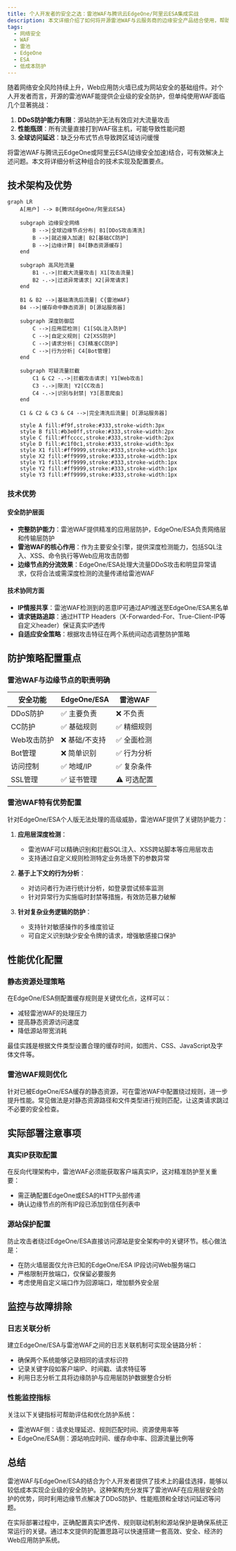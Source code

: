 ```yaml
---
title: 个人开发者的安全之选：雷池WAF与腾讯云EdgeOne/阿里云ESA集成实战
description: 本文详细介绍了如何将开源雷池WAF与云服务商的边缘安全产品结合使用，帮助个人开发者以低成本实现企业级Web安全防护
tags:
  - 网络安全
  - WAF
  - 雷池
  - EdgeOne
  - ESA
  - 低成本防护
---
```

随着网络安全风险持续上升，Web应用防火墙已成为网站安全的基础组件。对个人开发者而言，开源的雷池WAF能提供企业级的安全防护，但单纯使用WAF面临几个显著挑战：

1. **DDoS防护能力有限**：源站防护无法有效应对大流量攻击
2. **性能瓶颈**：所有流量直接打到WAF宿主机，可能导致性能问题
3. **全球访问延迟**：缺乏分布式节点导致跨区域访问缓慢

将雷池WAF与腾讯云EdgeOne或阿里云ESA(边缘安全加速)结合，可有效解决上述问题。本文将详细分析这种组合的技术实现及配置要点。

## 技术架构及优势

```mermaid
graph LR
    A[用户] --> B{腾讯EdgeOne/阿里云ESA}
    
    subgraph 边缘安全网络
        B -->|全球边缘节点分布| B1[DDoS攻击清洗]
        B -->|就近接入加速| B2[基础CC防护]
        B -->|边缘计算| B4[静态资源缓存]
    end
    
    subgraph 高风险流量
        B1 -.->|拦截大流量攻击| X1[攻击流量]
        B2 -.->|过滤异常请求| X2[异常请求]
    end
    
    B1 & B2 -->|基础清洗后流量| C{雷池WAF}
    B4 -->|缓存命中静态资源| D[源站服务器]
    
    subgraph 深度防御层
        C -->|应用层检测| C1[SQL注入防护]
        C -->|自定义规则| C2[XSS防护]
        C -->|请求分析| C3[精准CC防护]
        C -->|行为分析| C4[Bot管理]
    end
    
    subgraph 可疑流量拦截
        C1 & C2 -.->|拦截攻击请求| Y1[Web攻击]
        C3 -.->|限流| Y2[CC攻击]
        C4 -.->|识别与封禁| Y3[恶意爬虫]
    end
    
    C1 & C2 & C3 & C4 -->|完全清洗后流量| D[源站服务器]
    
    style A fill:#f9f,stroke:#333,stroke-width:3px
    style B fill:#b3e0ff,stroke:#333,stroke-width:2px
    style C fill:#ffcccc,stroke:#333,stroke-width:2px
    style D fill:#c1f0c1,stroke:#333,stroke-width:3px
    style X1 fill:#ff9999,stroke:#333,stroke-width:1px
    style X2 fill:#ff9999,stroke:#333,stroke-width:1px
    style Y1 fill:#ff9999,stroke:#333,stroke-width:1px
    style Y2 fill:#ff9999,stroke:#333,stroke-width:1px
    style Y3 fill:#ff9999,stroke:#333,stroke-width:1px
```

### 技术优势

#### 安全防护层面
- **完整防护能力**：雷池WAF提供精准的应用层防护，EdgeOne/ESA负责网络层和传输层防护
- **雷池WAF的核心作用**：作为主要安全引擎，提供深度检测能力，包括SQL注入、XSS、命令执行等Web应用攻击防御
- **边缘节点的分流效果**：EdgeOne/ESA处理大流量DDoS攻击和明显异常请求，仅将合法或需深度检测的流量传递给雷池WAF

#### 技术协同方面
- **IP情报共享**：雷池WAF检测到的恶意IP可通过API推送至EdgeOne/ESA黑名单
- **请求链路追踪**：通过HTTP Headers（X-Forwarded-For、True-Client-IP等自定义header）保证真实IP透传
- **自适应安全策略**：根据攻击特征在两个系统间动态调整防护策略

## 防护策略配置重点

### 雷池WAF与边缘节点的职责明确

| 安全功能 | EdgeOne/ESA | 雷池WAF |
|---------|------------|---------|
| DDoS防护 | ✅ 主要负责 | ❌ 不负责 |
| CC防护   | ✅ 基础规则 | ✅ 精细规则 |
| Web攻击防护 | ❌ 基础/不支持 | ✅ 全面检测 |
| Bot管理  | ❌ 简单识别 | ✅ 行为分析 |
| 访问控制 | ✅ 地域/IP  | ✅ 复杂条件 |
| SSL管理  | ✅ 证书管理 | ⚠️ 可选配置 |

### 雷池WAF特有优势配置

针对EdgeOne/ESA个人版无法处理的高级威胁，雷池WAF提供了关键防护能力：

1. **应用层深度检测**：
   - 雷池WAF可以精确识别和拦截SQL注入、XSS跨站脚本等应用层攻击
   - 支持通过自定义规则检测特定业务场景下的参数异常

2. **基于上下文的行为分析**：
   - 对访问者行为进行统计分析，如登录尝试频率监测
   - 针对异常行为实施临时封禁等措施，有效防范暴力破解

3. **针对复杂业务逻辑的防护**：
   - 支持针对敏感操作的多维度验证
   - 可自定义识别缺少安全令牌的请求，增强敏感接口保护

## 性能优化配置

### 静态资源处理策略

在EdgeOne/ESA侧配置缓存规则是关键优化点，这样可以：

- 减轻雷池WAF的处理压力
- 提高静态资源访问速度
- 降低源站带宽消耗

最佳实践是根据文件类型设置合理的缓存时间，如图片、CSS、JavaScript及字体文件等。

### 雷池WAF规则优化

针对已被EdgeOne/ESA缓存的静态资源，可在雷池WAF中配置绕过规则，进一步提升性能。常见做法是对静态资源路径和文件类型进行规则匹配，让这类请求跳过不必要的安全检查。

## 实际部署注意事项

### 真实IP获取配置

在反向代理架构中，雷池WAF必须能获取客户端真实IP，这对精准防护至关重要：

- 需正确配置EdgeOne或ESA的HTTP头部传递
- 确认边缘节点的所有IP段已添加到信任列表中

### 源站保护配置

防止攻击者绕过EdgeOne/ESA直接访问源站是安全架构中的关键环节。核心做法是：

- 在防火墙层面仅允许已知的EdgeOne/ESA IP段访问Web服务端口
- 严格限制开放端口，仅保留必要服务
- 考虑使用自定义端口作为回源端口，增加额外安全层

## 监控与故障排除

### 日志关联分析

建立EdgeOne/ESA与雷池WAF之间的日志关联机制可实现全链路分析：

- 确保两个系统能够记录相同的请求标识符
- 记录关键字段如客户端IP、时间戳、请求特征等
- 利用日志分析工具将边缘防护与应用层防护数据整合分析

### 性能监控指标

关注以下关键指标可帮助评估和优化防护系统：

- 雷池WAF侧：请求处理延迟、规则匹配时间、资源使用率等
- EdgeOne/ESA侧：源站响应时间、缓存命中率、回源流量比例等

## 总结

雷池WAF与EdgeOne/ESA的结合为个人开发者提供了技术上的最佳选择，能够以较低成本实现企业级的安全防护。这种架构充分发挥了雷池WAF在应用层安全防护的优势，同时利用边缘节点解决了DDoS防护、性能瓶颈和全球访问延迟等问题。

在实际部署过程中，正确配置真实IP透传、规则联动机制和源站保护是确保系统正常运行的关键。通过本文提供的配置思路可以快速搭建一套高效、安全、经济的Web应用防护系统。